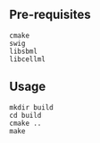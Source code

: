  ## Pre-requisites
    cmake
    swig
    libsbml
    libcellml
    
## Usage 
    mkdir build
    cd build
    cmake ..
    make
    
   

